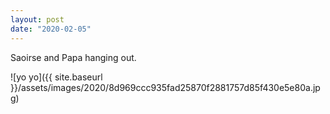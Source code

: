 ```yaml
---
layout: post
date: "2020-02-05"
---
```


Saoirse and Papa hanging out.

![yo yo]({{ site.baseurl }}/assets/images/2020/8d969ccc935fad25870f2881757d85f430e5e80a.jpg)

